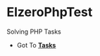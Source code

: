 # ElzeroPhpTest
Solving PHP Tasks

- Got To **[Tasks](https://elzero.org/category/trainings/php/)**
